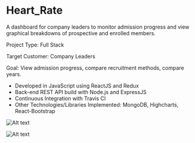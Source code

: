 # Heart_Rate
A dashboard for company leaders to monitor admission progress and view graphical breakdowns of prospective and enrolled members.

Project Type: Full Stack

Target Customer: Company Leaders

Goal: View admission progress, compare recruitment methods, compare years.

- Developed in JavaScript using ReactJS and Redux
- Back-end REST API build with Node.js and ExpressJS
- Continuous Integration with Travis CI
- Other Technologies/Libraries Implemented: MongoDB, Highcharts, React-Bootstrap

![Alt text](https://s3.amazonaws.com/heart-rate/Screen+Shot+2016-11-04+at+10.12.18+AM.png)

![Alt text](https://s3.amazonaws.com/heart-rate/Screen+Shot+2016-11-04+at+10.13.01+AM.png)
